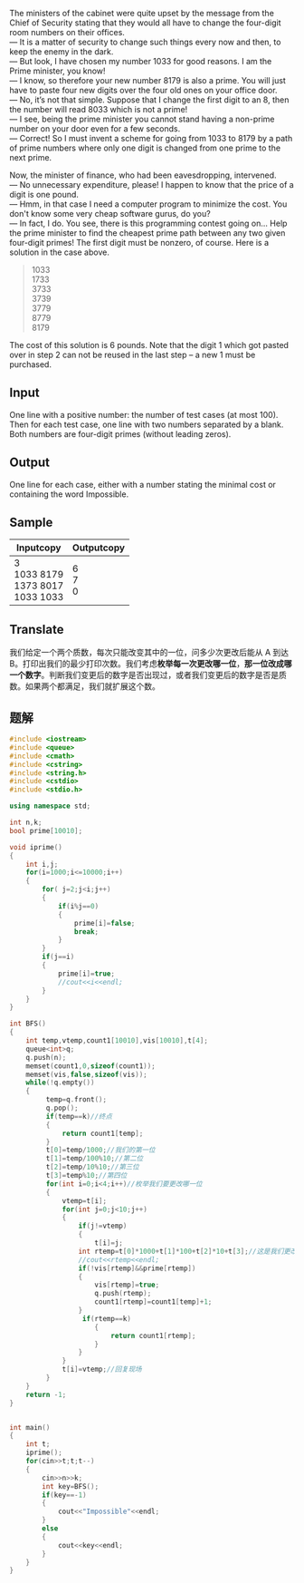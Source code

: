The ministers of the cabinet were quite upset by the message from the Chief of Security stating that they would all have to change the four-digit room numbers on their offices.  
— It is a matter of security to change such things every now and then, to keep the enemy in the dark.  
— But look, I have chosen my number 1033 for good reasons. I am the Prime minister, you know!  
— I know, so therefore your new number 8179 is also a prime. You will just have to paste four new digits over the four old ones on your office door.  
— No, it’s not that simple. Suppose that I change the first digit to an 8, then the number will read 8033 which is not a prime!  
— I see, being the prime minister you cannot stand having a non-prime number on your door even for a few seconds.  
— Correct! So I must invent a scheme for going from 1033 to 8179 by a path of prime numbers where only one digit is changed from one prime to the next prime.  
  
Now, the minister of finance, who had been eavesdropping, intervened.  
— No unnecessary expenditure, please! I happen to know that the price of a digit is one pound.  
— Hmm, in that case I need a computer program to minimize the cost. You don't know some very cheap software gurus, do you?  
— In fact, I do. You see, there is this programming contest going on... Help the prime minister to find the cheapest prime path between any two given four-digit primes! The first digit must be nonzero, of course. Here is a solution in the case above.  

> 1033  
> 1733  
> 3733  
> 3739  
> 3779  
> 8779  
> 8179

The cost of this solution is 6 pounds. Note that the digit 1 which got pasted over in step 2 can not be reused in the last step – a new 1 must be purchased.



## Input

One line with a positive number: the number of test cases (at most 100). Then for each test case, one line with two numbers separated by a blank. Both numbers are four-digit primes (without leading zeros).

## Output

One line for each case, either with a number stating the minimal cost or containing the word Impossible.

## Sample

|Inputcopy|Outputcopy|
|---|---|
|3<br>1033 8179<br>1373 8017<br>1033 1033|6<br>7<br>0|


## Translate
我们给定一个两个质数，每次只能改变其中的一位，问多少次更改后能从 A 到达 B。打印出我们的最少打印次数。我们考虑**枚举每一次更改哪一位**，**那一位改成哪一个数字**。判断我们变更后的数字是否出现过，或者我们变更后的数字是否是质数。如果两个都满足，我们就扩展这个数。


## 题解
```cpp
#include <iostream>
#include <queue>
#include <cmath>
#include <cstring>
#include <string.h>
#include <cstdio>
#include <stdio.h>

using namespace std;

int n,k;
bool prime[10010];

void iprime()
{
    int i,j;
    for(i=1000;i<=10000;i++)
    {
        for( j=2;j<i;j++)
        {
            if(i%j==0)
            {
                prime[i]=false;
                break;
            }
        }
        if(j==i)
        {
            prime[i]=true;
            //cout<<i<<endl;
        }
    }
}

int BFS()
{
    int temp,vtemp,count1[10010],vis[10010],t[4];
    queue<int>q;
    q.push(n);
    memset(count1,0,sizeof(count1));
    memset(vis,false,sizeof(vis));
    while(!q.empty())
    {
         temp=q.front();
         q.pop();
         if(temp==k)//终点
         {
             return count1[temp];
         }
         t[0]=temp/1000;//我们的第一位
         t[1]=temp/100%10;//第二位
         t[2]=temp/10%10;//第三位
         t[3]=temp%10;//第四位
         for(int i=0;i<4;i++)//枚举我们要更改哪一位
         {
             vtemp=t[i];
             for(int j=0;j<10;j++)
             {
                 if(j!=vtemp)
                 {
                     t[i]=j;
                 int rtemp=t[0]*1000+t[1]*100+t[2]*10+t[3];//这是我们更改后的数
                 //cout<<rtemp<<endl;
                 if(!vis[rtemp]&&prime[rtemp])
                 {
                     vis[rtemp]=true;
                     q.push(rtemp);
                     count1[rtemp]=count1[temp]+1;
                 }
                  if(rtemp==k)
                     {
                         return count1[rtemp];
                     }
                 }
             }
             t[i]=vtemp;//回复现场
         }
    }
    return -1;
}


int main()
{
    int t;
    iprime();
    for(cin>>t;t;t--)
    {
        cin>>n>>k;
        int key=BFS();
        if(key==-1)
        {
            cout<<"Impossible"<<endl;
        }
        else
        {
            cout<<key<<endl;
        }
    }
}

```